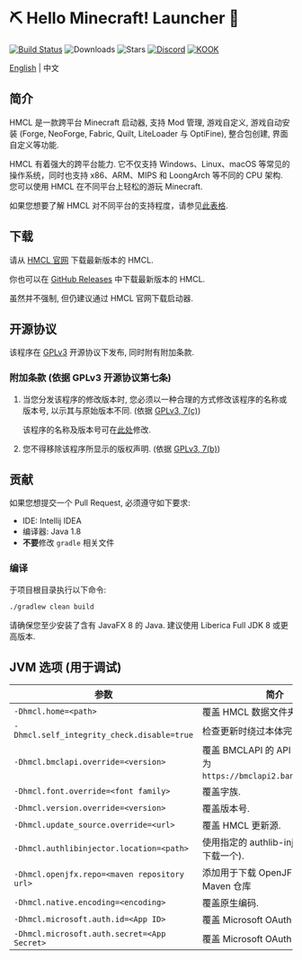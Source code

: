 # ⛏ Hello Minecraft! Launcher 💎

[![Build Status](https://ci.huangyuhui.net/job/HMCL/badge/icon?.svg)](https://ci.huangyuhui.net/job/HMCL)
![Downloads](https://img.shields.io/github/downloads/huanghongxun/HMCL/total)
![Stars](https://img.shields.io/github/stars/huanghongxun/HMCL)
[![Discord](https://img.shields.io/discord/995291757799538688.svg?label=&logo=discord&logoColor=ffffff&color=7389D8&labelColor=6A7EC2)](https://discord.gg/jVvC7HfM6U)
[![KOOK](https://img.shields.io/badge/KOOK-HMCL-brightgreen)](https://kook.top/Kx7n3t)

[English](README.md) | 中文

## 简介

HMCL 是一款跨平台 Minecraft 启动器, 支持 Mod 管理, 游戏自定义, 游戏自动安装 (Forge, NeoForge, Fabric, Quilt, LiteLoader 与 OptiFine), 整合包创建, 界面自定义等功能.

HMCL 有着强大的跨平台能力. 它不仅支持 Windows、Linux、macOS 等常见的操作系统，同时也支持 x86、ARM、MIPS 和 LoongArch 等不同的 CPU 架构.
您可以使用 HMCL 在不同平台上轻松的游玩 Minecraft.

如果您想要了解 HMCL 对不同平台的支持程度，请参见[此表格](PLATFORM_cn.md).

## 下载

请从 [HMCL 官网](https://hmcl.huangyuhui.net/download) 下载最新版本的 HMCL.

你也可以在 [GitHub Releases](https://github.com/HMCL-dev/HMCL/releases) 中下载最新版本的 HMCL.

虽然并不强制, 但仍建议通过 HMCL 官网下载启动器.

## 开源协议

该程序在 [GPLv3](https://www.gnu.org/licenses/gpl-3.0.html) 开源协议下发布, 同时附有附加条款.

### 附加条款 (依据 GPLv3 开源协议第七条)

1. 当您分发该程序的修改版本时, 您必须以一种合理的方式修改该程序的名称或版本号, 以示其与原始版本不同. (依据 [GPLv3, 7(c)](https://github.com/HMCL-dev/HMCL/blob/11820e31a85d8989e41d97476712b07e7094b190/LICENSE#L372-L374))

   该程序的名称及版本号可在[此处](https://github.com/HMCL-dev/HMCL/blob/javafx/HMCL/src/main/java/org/jackhuang/hmcl/Metadata.java#L33-L35)修改.

2. 您不得移除该程序所显示的版权声明. (依据 [GPLv3, 7(b)](https://github.com/HMCL-dev/HMCL/blob/11820e31a85d8989e41d97476712b07e7094b190/LICENSE#L368-L370))

## 贡献

如果您想提交一个 Pull Request, 必须遵守如下要求:

* IDE: Intellij IDEA
* 编译器: Java 1.8
* **不要**修改 `gradle` 相关文件

### 编译

于项目根目录执行以下命令:

```bash
./gradlew clean build
```

请确保您至少安装了含有 JavaFX 8 的 Java. 建议使用 Liberica Full JDK 8 或更高版本.

## JVM 选项 (用于调试)

| 参数                                           | 简介                                                             |
|----------------------------------------------|----------------------------------------------------------------|
| `-Dhmcl.home=<path>`                         | 覆盖 HMCL 数据文件夹.                                                 |
| `-Dhmcl.self_integrity_check.disable=true`   | 检查更新时绕过本体完整性检查.                                                |
| `-Dhmcl.bmclapi.override=<version>`          | 覆盖 BMCLAPI 的 API Root, 默认值为 `https://bmclapi2.bangbang93.com`. |
| `-Dhmcl.font.override=<font family>`         | 覆盖字族.                                                          |
| `-Dhmcl.version.override=<version>`          | 覆盖版本号.                                                         |
| `-Dhmcl.update_source.override=<url>`        | 覆盖 HMCL 更新源.                                                   |
| `-Dhmcl.authlibinjector.location=<path>`     | 使用指定的 authlib-injector (而非下载一个).                               |
| `-Dhmcl.openjfx.repo=<maven repository url>` | 添加用于下载 OpenJFX 的自定义 Maven 仓库                                   |
| `-Dhmcl.native.encoding=<encoding>`          | 覆盖原生编码.                                                        |
| `-Dhmcl.microsoft.auth.id=<App ID>`          | 覆盖 Microsoft OAuth App ID.                                     |
| `-Dhmcl.microsoft.auth.secret=<App Secret>`  | 覆盖 Microsoft OAuth App 密钥.                                     |
